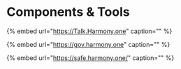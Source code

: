 # Components & Tools

{% embed url="https://Talk.Harmony.one" caption="" %}

{% embed url="https://gov.harmony.one" caption="" %}

{% embed url="https://safe.harmony.one/" caption="" %}

